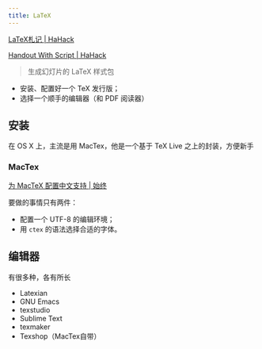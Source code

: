 ```yaml
---
title: LaTeX
---
```


[LaTeX札记 | HaHack](http://hahack.com/tools/latex-note/)

[Handout With Script | HaHack](http://hahack.com/codes/handout-with-script/)

> 生成幻灯片的 LaTeX 样式包

- 安装、配置好一个 TeX 发行版；
- 选择一个顺手的编辑器（和 PDF 阅读器）

## 安装

在 OS X 上，主流是用 MacTex，他是一个基于 TeX Live 之上的封装，方便新手

### MacTex

[为 MacTeX 配置中文支持 | 始终](http://liam0205.me/2014/11/02/latex-mactex-chinese-support/)

要做的事情只有两件：

- 配置一个 UTF-8 的编辑环境；
- 用 `ctex` 的语法选择合适的字体。



## 编辑器

有很多种，各有所长

* Latexian
* GNU Emacs
* texstudio
* Sublime Text
* texmaker
* Texshop（MacTex自带）

